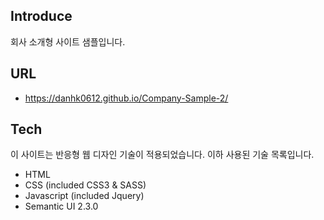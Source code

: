 ## Introduce

회사 소개형 사이트 샘플입니다.

## URL

- https://danhk0612.github.io/Company-Sample-2/

## Tech

이 사이트는 반응형 웹 디자인 기술이 적용되었습니다.
이하 사용된 기술 목록입니다.

- HTML
- CSS (included CSS3 & SASS)
- Javascript (included Jquery)
- Semantic UI 2.3.0
